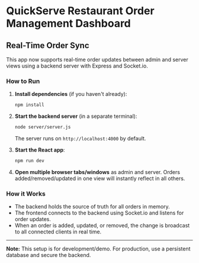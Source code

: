 # QuickServe Restaurant Order Management Dashboard

## Real-Time Order Sync

This app now supports real-time order updates between admin and server views using a backend server with Express and Socket.io.

### How to Run

1. **Install dependencies** (if you haven't already):
   ```bash
   npm install
   ```

2. **Start the backend server** (in a separate terminal):
   ```bash
   node server/server.js
   ```
   The server runs on `http://localhost:4000` by default.

3. **Start the React app**:
   ```bash
   npm run dev
   ```

4. **Open multiple browser tabs/windows** as admin and server. Orders added/removed/updated in one view will instantly reflect in all others.

### How it Works
- The backend holds the source of truth for all orders in memory.
- The frontend connects to the backend using Socket.io and listens for order updates.
- When an order is added, updated, or removed, the change is broadcast to all connected clients in real time.

---

**Note:** This setup is for development/demo. For production, use a persistent database and secure the backend. 